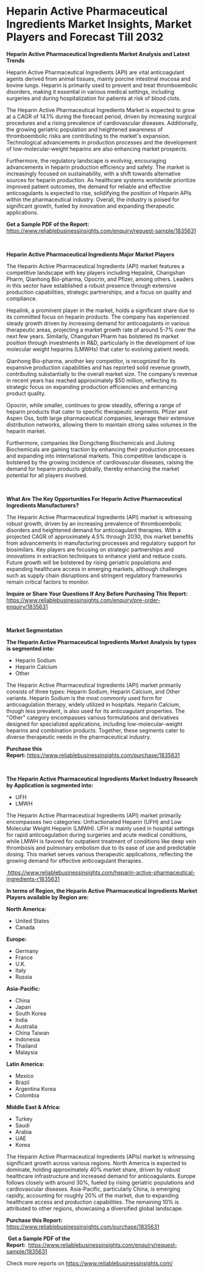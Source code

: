 <p><h1>Heparin Active Pharmaceutical Ingredients Market Insights, Market Players and Forecast Till 2032</h1></p><p><strong>Heparin Active Pharmaceutical Ingredients Market Analysis and Latest Trends</strong></p>
<p><p>Heparin Active Pharmaceutical Ingredients (API) are vital anticoagulant agents derived from animal tissues, mainly porcine intestinal mucosa and bovine lungs. Heparin is primarily used to prevent and treat thromboembolic disorders, making it essential in various medical settings, including surgeries and during hospitalization for patients at risk of blood clots.</p><p>The Heparin Active Pharmaceutical Ingredients Market is expected to grow at a CAGR of 14.1% during the forecast period, driven by increasing surgical procedures and a rising prevalence of cardiovascular diseases. Additionally, the growing geriatric population and heightened awareness of thromboembolic risks are contributing to the market's expansion. Technological advancements in production processes and the development of low-molecular-weight heparins are also enhancing market prospects.</p><p>Furthermore, the regulatory landscape is evolving, encouraging advancements in heparin production efficiency and safety. The market is increasingly focused on sustainability, with a shift towards alternative sources for heparin production. As healthcare systems worldwide prioritize improved patient outcomes, the demand for reliable and effective anticoagulants is expected to rise, solidifying the position of Heparin APIs within the pharmaceutical industry. Overall, the industry is poised for significant growth, fueled by innovation and expanding therapeutic applications.</p></p>
<p><strong>Get a Sample PDF of the Report:&nbsp;</strong> <a href="https://www.reliablebusinessinsights.com/enquiry/request-sample/1835631?utm_campaign=3003&utm_medium=2&utm_source=Github&utm_content=ia&utm_term=26032025&utm_id=heparin-active-pharmaceutical-ingredients">https://www.reliablebusinessinsights.com/enquiry/request-sample/1835631</a></p>
<p>&nbsp;</p>
<p><strong>Heparin Active Pharmaceutical Ingredients Major Market Players</strong></p>
<p><p>The Heparin Active Pharmaceutical Ingredients (API) market features a competitive landscape with key players including Hepalink, Changshan Pharm, Qianhong Bio-pharma, Opocrin, and Pfizer, among others. Leaders in this sector have established a robust presence through extensive production capabilities, strategic partnerships, and a focus on quality and compliance.</p><p>Hepalink, a prominent player in the market, holds a significant share due to its committed focus on heparin products. The company has experienced steady growth driven by increasing demand for anticoagulants in various therapeutic areas, projecting a market growth rate of around 5-7% over the next few years. Similarly, Changshan Pharm has bolstered its market position through investments in R&D, particularly in the development of low molecular weight heparins (LMWHs) that cater to evolving patient needs.</p><p>Qianhong Bio-pharma, another key competitor, is recognized for its expansive production capabilities and has reported solid revenue growth, contributing substantially to the overall market size. The company’s revenue in recent years has reached approximately $50 million, reflecting its strategic focus on expanding production efficiencies and enhancing product quality.</p><p>Opocrin, while smaller, continues to grow steadily, offering a range of heparin products that cater to specific therapeutic segments. Pfizer and Aspen Oss, both large pharmaceutical companies, leverage their extensive distribution networks, allowing them to maintain strong sales volumes in the heparin market.</p><p>Furthermore, companies like Dongcheng Biochemicals and Jiulong Biochemicals are gaining traction by enhancing their production processes and expanding into international markets. This competitive landscape is bolstered by the growing incidence of cardiovascular diseases, raising the demand for heparin products globally, thereby enhancing the market potential for all players involved.</p></p>
<p>&nbsp;</p>
<p><strong>What Are The Key Opportunities For Heparin Active Pharmaceutical Ingredients Manufacturers?</strong></p>
<p><p>The Heparin Active Pharmaceutical Ingredients (API) market is witnessing robust growth, driven by an increasing prevalence of thromboembolic disorders and heightened demand for anticoagulant therapies. With a projected CAGR of approximately 4.5% through 2030, this market benefits from advancements in manufacturing processes and regulatory support for biosimilars. Key players are focusing on strategic partnerships and innovations in extraction techniques to enhance yield and reduce costs. Future growth will be bolstered by rising geriatric populations and expanding healthcare access in emerging markets, although challenges such as supply chain disruptions and stringent regulatory frameworks remain critical factors to monitor.</p></p>
<p><strong>Inquire or Share Your Questions If Any Before Purchasing This Report:</strong> <a href="https://www.reliablebusinessinsights.com/enquiry/pre-order-enquiry/1835631?utm_campaign=3003&utm_medium=2&utm_source=Github&utm_content=ia&utm_term=26032025&utm_id=heparin-active-pharmaceutical-ingredients">https://www.reliablebusinessinsights.com/enquiry/pre-order-enquiry/1835631</a></p>
<p>&nbsp;</p>
<p><strong>Market Segmentation</strong></p>
<p><strong>The Heparin Active Pharmaceutical Ingredients Market Analysis by types is segmented into:</strong></p>
<p><ul><li>Heparin Sodium</li><li>Heparin Calcium</li><li>Other</li></ul></p>
<p><p>The Heparin Active Pharmaceutical Ingredients (API) market primarily consists of three types: Heparin Sodium, Heparin Calcium, and Other variants. Heparin Sodium is the most commonly used form for anticoagulation therapy, widely utilized in hospitals. Heparin Calcium, though less prevalent, is also used for its anticoagulant properties. The "Other" category encompasses various formulations and derivatives designed for specialized applications, including low-molecular-weight heparins and combination products. Together, these segments cater to diverse therapeutic needs in the pharmaceutical industry.</p></p>
<p><strong>Purchase this Report:&nbsp;</strong><a href="https://www.reliablebusinessinsights.com/purchase/1835631?utm_campaign=3003&utm_medium=2&utm_source=Github&utm_content=ia&utm_term=26032025&utm_id=heparin-active-pharmaceutical-ingredients">https://www.reliablebusinessinsights.com/purchase/1835631</a></p>
<p>&nbsp;</p>
<p><strong>The Heparin Active Pharmaceutical Ingredients Market Industry Research by Application is segmented into:</strong></p>
<p><ul><li>UFH</li><li>LMWH</li></ul></p>
<p><p>The Heparin Active Pharmaceutical Ingredients (API) market primarily encompasses two categories: Unfractionated Heparin (UFH) and Low Molecular Weight Heparin (LMWH). UFH is mainly used in hospital settings for rapid anticoagulation during surgeries and acute medical conditions, while LMWH is favored for outpatient treatment of conditions like deep vein thrombosis and pulmonary embolism due to its ease of use and predictable dosing. This market serves various therapeutic applications, reflecting the growing demand for effective anticoagulant therapies.</p></p>
<p><a href="https://www.reliablebusinessinsights.com/heparin-active-pharmaceutical-ingredients-r1835631?utm_campaign=3003&utm_medium=2&utm_source=Github&utm_content=ia&utm_term=26032025&utm_id=heparin-active-pharmaceutical-ingredients">&nbsp;https://www.reliablebusinessinsights.com/heparin-active-pharmaceutical-ingredients-r1835631</a></p>
<p><strong>In terms of Region, the Heparin Active Pharmaceutical Ingredients Market Players available by Region are:</strong></p>
<p>
    <p> <strong> North America: </strong>
        <ul>
            <li>United States</li>
            <li>Canada</li>
        </ul>
        </p> 
    <p> <strong> Europe: </strong>
        <ul>
            <li>Germany</li>
            <li>France</li>
            <li>U.K.</li>
            <li>Italy</li>
            <li>Russia</li>
        </ul>
        </p> 
    <p> <strong> Asia-Pacific: </strong>
        <ul>
            <li>China</li>
            <li>Japan</li>
            <li>South Korea</li>
            <li>India</li>
            <li>Australia</li>
            <li>China Taiwan</li>
            <li>Indonesia</li>
            <li>Thailand</li>
            <li>Malaysia</li>
        </ul>
        </p> 
    <p> <strong> Latin America: </strong>
        <ul>
            <li>Mexico</li>
            <li>Brazil</li>
            <li>Argentina Korea</li>
            <li>Colombia</li>
        </ul>
        </p> 
    <p> <strong> Middle East & Africa: </strong>
        <ul>
            <li>Turkey</li>
            <li>Saudi</li>
            <li>Arabia</li>
            <li>UAE</li>
            <li>Korea</li>
        </ul>
    </p>
    </p>
<p><p>The Heparin Active Pharmaceutical Ingredients (APIs) market is witnessing significant growth across various regions. North America is expected to dominate, holding approximately 40% market share, driven by robust healthcare infrastructure and increased demand for anticoagulants. Europe follows closely with around 30%, fueled by rising geriatric populations and cardiovascular diseases. Asia-Pacific, particularly China, is emerging rapidly, accounting for roughly 20% of the market, due to expanding healthcare access and production capabilities. The remaining 10% is attributed to other regions, showcasing a diversified global landscape.</p></p>
<p><strong>Purchase this Report: </strong><a href="https://www.reliablebusinessinsights.com/purchase/1835631?utm_campaign=3003&utm_medium=2&utm_source=Github&utm_content=ia&utm_term=26032025&utm_id=heparin-active-pharmaceutical-ingredients">https://www.reliablebusinessinsights.com/purchase/1835631</a></p>
<p>&nbsp;<strong>Get a Sample PDF of the Report:&nbsp;&nbsp;</strong><a href="https://www.reliablebusinessinsights.com/enquiry/request-sample/1835631?utm_campaign=3003&utm_medium=2&utm_source=Github&utm_content=ia&utm_term=26032025&utm_id=heparin-active-pharmaceutical-ingredients">https://www.reliablebusinessinsights.com/enquiry/request-sample/1835631</a></p>
<p><strong></strong></p>
<p>Check more reports on <a href="https://www.reliablebusinessinsights.com/?utm_campaign=3003&utm_medium=2&utm_source=Github&utm_content=ia&utm_term=26032025&utm_id=heparin-active-pharmaceutical-ingredients">https://www.reliablebusinessinsights.com/</a></p>